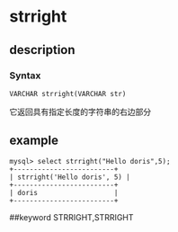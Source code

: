 # strright
## description
### Syntax

`VARCHAR strright(VARCHAR str)`


它返回具有指定长度的字符串的右边部分

## example

```
mysql> select strright("Hello doris",5);
+-------------------------+
| strright('Hello doris', 5) |
+-------------------------+
| doris                   |
+-------------------------+
```
##keyword
STRRIGHT,STRRIGHT
